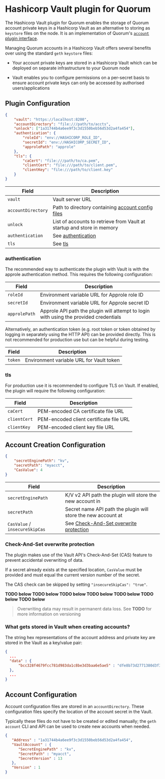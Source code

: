 # Hashicorp Vault plugin for Quorum

The Hashicorp Vault plugin for Quorum enables the storage of Quorum account private keys in a Hashicorp Vault as an alternative to storing as `keystore` files on the node.  It is an implementation of Quorum's [`account` plugin interface](https://docs.goquorum.com/en/latest/PluggableArchitecture/Plugins/account/interface/).

Managing Quorum accounts in a Hashicorp Vault offers several benefits over using the standard `geth` `keystore` files:

* Your account private keys are stored in a Hashicorp Vault which can be deployed on separate infrastructure to your Quorum node  

* Vault enables you to configure permissions on a per-secret basis to ensure account private keys can only be accessed by authorised users/applications 

## Plugin Configuration

```json
{
    "vault": "https://localhost:8200",
    "accountDirectory": "file:///path/to/accts",
    "unlock": ["1a31744b4a6ee9f3c3d1550beb56d53d2a4fa454"],
    "authentication": {
        "roleId": "env://HASHICORP_ROLE_ID",
        "secretId": "env://HASHICORP_SECRET_ID",
        "approlePath": "approle"
    },
    "tls": {
        "caCert": "file:///path/to/ca.pem",
        "clientCert": "file:///path/to/client.pem",
        "clientKey": "file:///path/to/client.key"
    }
}
```

| Field | Description |
| --- | --- |
| `vault` | Vault server URL |
| `accountDirectory` | Path to directory containing [account config files](#account-configuration) |
| `unlock` | List of accounts to retrieve from Vault at startup and store in memory |
| `authentication` | See [authentication](#authentication) |
| `tls` | See [tls](#tls) |

### authentication

The recommended way to authenticate the plugin with Vault is with the approle authentication method.  This requires the following configuration: 

| Field | Description |
| --- | --- |
| `roleId` | Environment variable URL for Approle role ID |
| `secretId` | Environment variable URL for Approle secret ID |
| `approlePath` | Approle API path the plugin will attempt to login with using the provided credentials |

Alternatively, an authentication token (e.g. root token or token obtained by logging in separately using the HTTP API) can be provided directly.  This is not recommended for production use but can be helpful during testing.

| Field | Description |
| --- | --- |
| `token` | Environment variable URL for Vault token |

### tls

For production use it is recommended to configure TLS on Vault.  If enabled, the plugin will require the following configuration:

| Field | Description |
| --- | --- |
| `caCert` | PEM-encoded CA certificate file URL |
| `clientCert` | PEM-encoded client certificate file URL |
| `clientKey` | PEM-encoded client key file URL |

## Account Creation Configuration
```json
{
    "secretEnginePath": "kv",
    "secretPath": "myacct",
    "CasValue": 4
}
```

| Field | Description |
| --- | --- |
| `secretEnginePath` | K/V v2 API path the plugin will store the new account in |
| `secretPath` | Secret name API path the plugin will store the new account at |
| `CasValue` / `insecureSkipCas` | See [Check-And-Set overwrite protection](#check-and-set-overwrite-protection) |

### Check-And-Set overwrite protection

The plugin makes use of the Vault API's Check-And-Set (CAS) feature to prevent accidental overwriting of data.

If a secret already exists at the specified location, `CasValue` must be provided and must equal the current version number of the secret.  

The CAS check can be skipped by setting `"insecureSkipCas": "true"`.  

**TODO below TODO below TODO below TODO below TODO below TODO below TODO below**

> Overwriting data may result in permanent data loss.  See **TODO** for more information on versioning

### What gets stored in Vault when creating accounts?
The string hex representations of the account address and private key are stored in the Vault as a key/value pair:

```json
{
  ...
  "data" : {
      "bcc328f4679fcc781d983da1c8be3d3baa6e5ae5" : "dfe8b73d2771380d3f36bd78ce537715e812d7797c0b055fe944cd42cc750853"
  },
  ...
}
```

## Account Configuration

Account configuration files are stored in an `accountDirectory`.  These configuration files specify the location of the account secret in the Vault.  

Typically these files do not have to be created or edited manually; the `geth account` CLI and API can be used to create new accounts when needed.

```json
{
   "Address" : "1a31744b4a6ee9f3c3d1550beb56d53d2a4fa454",
   "VaultAccount" : {
      "SecretEnginePath" : "kv",
      "SecretPath" : "myacct",
      "SecretVersion" : 13
   },
   "Version" : 1
}
```
